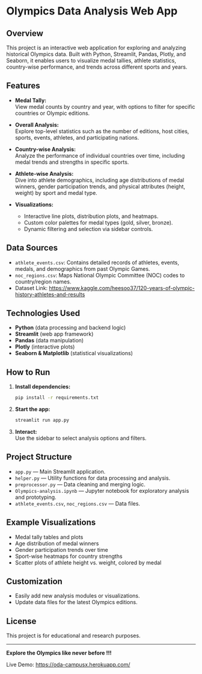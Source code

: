 # Olympics Data Analysis Web App

## Overview

This project is an interactive web application for exploring and analyzing historical Olympics data. Built with Python, Streamlit, Pandas, Plotly, and Seaborn, it enables users to visualize medal tallies, athlete statistics, country-wise performance, and trends across different sports and years.

## Features

- **Medal Tally:**  
  View medal counts by country and year, with options to filter for specific countries or Olympic editions.

- **Overall Analysis:**  
  Explore top-level statistics such as the number of editions, host cities, sports, events, athletes, and participating nations.

- **Country-wise Analysis:**  
  Analyze the performance of individual countries over time, including medal trends and strengths in specific sports.

- **Athlete-wise Analysis:**  
  Dive into athlete demographics, including age distributions of medal winners, gender participation trends, and physical attributes (height, weight) by sport and medal type.

- **Visualizations:**  
  - Interactive line plots, distribution plots, and heatmaps.
  - Custom color palettes for medal types (gold, silver, bronze).
  - Dynamic filtering and selection via sidebar controls.

## Data Sources

- `athlete_events.csv`: Contains detailed records of athletes, events, medals, and demographics from past Olympic Games.
- `noc_regions.csv`: Maps National Olympic Committee (NOC) codes to country/region names.
- Dataset Link: https://www.kaggle.com/heesoo37/120-years-of-olympic-history-athletes-and-results


## Technologies Used

- **Python** (data processing and backend logic)
- **Streamlit** (web app framework)
- **Pandas** (data manipulation)
- **Plotly** (interactive plots)
- **Seaborn & Matplotlib** (statistical visualizations)

## How to Run

1. **Install dependencies:**
   ```bash
   pip install -r requirements.txt
   ```
2. **Start the app:**
   ```bash
   streamlit run app.py
   ```
3. **Interact:**  
   Use the sidebar to select analysis options and filters.

## Project Structure

- `app.py` — Main Streamlit application.
- `helper.py` — Utility functions for data processing and analysis.
- `preprocessor.py` — Data cleaning and merging logic.
- `Olympics-analysis.ipynb` — Jupyter notebook for exploratory analysis and prototyping.
- `athlete_events.csv`, `noc_regions.csv` — Data files.

## Example Visualizations

- Medal tally tables and plots
- Age distribution of medal winners
- Gender participation trends over time
- Sport-wise heatmaps for country strengths
- Scatter plots of athlete height vs. weight, colored by medal

## Customization

- Easily add new analysis modules or visualizations.
- Update data files for the latest Olympics editions.

## License

This project is for educational and research purposes.

---

**Explore the Olympics like never before !!!**






Live Demo: https://oda-campusx.herokuapp.com/
